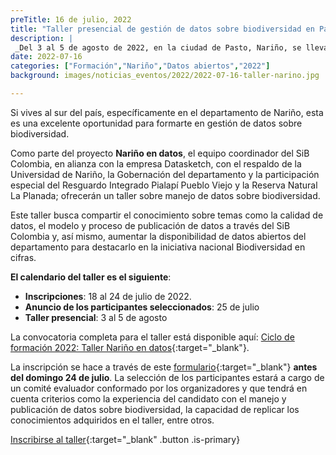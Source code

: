 ```yaml
---
preTitle: 16 de julio, 2022
title: "Taller presencial de gestión de datos sobre biodiversidad en Pasto"
description: |
 _Del 3 al 5 de agosto de 2022, en la ciudad de Pasto, Nariño, se llevará a cabo este taller, que busca ampliar el conocimiento sobre la publicación, el acceso y el uso de datos abiertos sobre biodiversidad._
date: 2022-07-16
categories: ["Formación","Nariño","Datos abiertos","2022"]
background: images/noticias_eventos/2022/2022-07-16-taller-narino.jpg

---
```


Si vives al sur del país, específicamente en el departamento de Nariño, esta es una excelente oportunidad para formarte en gestión de datos sobre biodiversidad.

Como parte del proyecto **Nariño en datos**, el equipo coordinador del SiB Colombia, en alianza con la empresa Datasketch, con el respaldo de la Universidad de Nariño, la Gobernación del departamento y la participación especial del Resguardo Integrado Pialapí Pueblo Viejo y la Reserva Natural La Planada; ofrecerán un taller sobre manejo de datos sobre biodiversidad.

Este taller busca compartir el conocimiento sobre temas como la calidad de datos, el modelo y proceso de publicación de datos a través del SiB Colombia y, así mismo, aumentar la disponibilidad de datos abiertos del departamento para destacarlo en la iniciativa nacional Biodiversidad en cifras.

**El calendario del taller es el siguiente**:

* **Inscripciones**: 18 al 24 de julio de 2022.
* **Anuncio de los participantes seleccionados**: 25 de julio
* **Taller presencial**: 3 al 5 de agosto

La convocatoria completa para el taller está disponible aquí: [Ciclo de formación 2022: Taller Nariño en datos](http://biodiversidad.co/formacion/formacion-udenar-2022){:target="_blank"}.

La inscripción se hace a través de este [formulario](https://docs.google.com/forms/d/e/1FAIpQLSfzv9efLE65Uf_GDye03w094uF5sx-s-21RNZ-jfXEoppaAWg/closedform){:target="_blank"} **antes del domingo 24 de julio**. La selección de los participantes estará a cargo de un comité evaluador conformado por los organizadores y que tendrá en cuenta criterios como la experiencia del candidato con el manejo y publicación de datos sobre biodiversidad, la capacidad de replicar los conocimientos adquiridos en el taller, entre otros.

[Inscribirse al taller](https://docs.google.com/forms/d/e/1FAIpQLSfzv9efLE65Uf_GDye03w094uF5sx-s-21RNZ-jfXEoppaAWg/closedform){:target="_blank" .button .is-primary}
